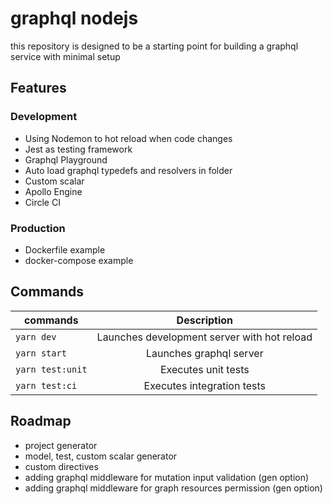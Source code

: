 # graphql nodejs

this repository is designed to be a starting point for building a graphql service with minimal setup

## Features

### Development
 - Using Nodemon to hot reload when code changes
 - Jest as testing framework
 - Graphql Playground
 - Auto load graphql typedefs and resolvers in folder
 - Custom scalar
 - Apollo Engine
 - Circle CI

### Production
 - Dockerfile example
 - docker-compose example

## Commands

| commands                | Description                                 |
| ------------------------|:-------------:                              |
| `yarn dev`              | Launches development server with hot reload |
| `yarn start`            | Launches graphql server                     |
| `yarn test:unit`        | Executes unit tests                         |
| `yarn test:ci`          | Executes integration tests                  |

## Roadmap
 - project generator
 - model, test, custom scalar generator
 - custom directives
 - adding graphql middleware for mutation input validation (gen option)
 - adding graphql middleware for graph resources permission (gen option)
